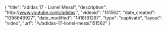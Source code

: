 {
    "title": "adidas 17 - Lionel Messi",
    "description": "http:\/\/www.youtube.com\/adidas.",
    "videoid": "151562",
    "date_created": "1396646927",
    "date_modified": "1418181267",
    "type": "captivate",
    "layout": "video",
    "url": "\/v\/adidas-17-lionel-messi\/151562"
}